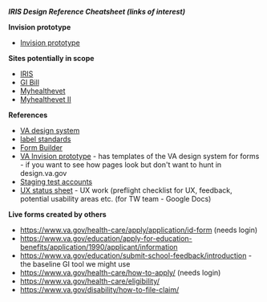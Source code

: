 
***IRIS Design Reference Cheatsheet (links of interest)***

**Invision prototype**

- [Invision prototype](https://thoughtworks.invisionapp.com/share/C8YJHBHNZQF#/screens?browse)

**Sites potentially in scope**

- [IRIS](https://iris.custhelp.va.gov/app/ask)
- [GI Bill](https://gibill.custhelp.va.gov/)
- [Myhealthevet](https://myhealthevet.custhelp.va.gov/app/ask_support)
- [Myhealthevet II](https://www.myhealth.va.gov/mhv-portal-web/web/myhealthevet/contact-us)

**References**

- [VA design system](https://design.va.gov/)
- [label standards](https://design.va.gov/patterns/form-labels)
- [Form Builder](https://department-of-veterans-affairs.github.io/veteran-facing-services-tools/forms)
- [VA Invision prototype](https://vsateams.invisionapp.com/share/A2W64P7YUG9#/screens/406903388) - has templates of the 
VA design system for forms - if you want to see how pages look but don't want to hunt in design.va.gov
- [Staging test accounts](https://github.com/department-of-veterans-affairs/va.gov-team-sensitive/blob/master/Administrative/vagov-users/staging-test-accounts.md)
- [UX status sheet](https://docs.google.com/spreadsheets/d/1td1GcNVYvYPqzfV7MwhFHeswqOwt7ACdJMtn0MmfXrM/edit#gid=0) - UX work (preflight checklist for UX, feedback, potential usability areas etc. (for TW team - Google Docs)


**Live forms created by others**

- https://www.va.gov/health-care/apply/application/id-form (needs login)
- https://www.va.gov/education/apply-for-education-benefits/application/1990/applicant/information 
- https://www.va.gov/education/submit-school-feedback/introduction - the baseline GI tool we might use
- https://www.va.gov/health-care/how-to-apply/ (needs login)
- https://www.va.gov/health-care/eligibility/
- https://www.va.gov/disability/how-to-file-claim/
